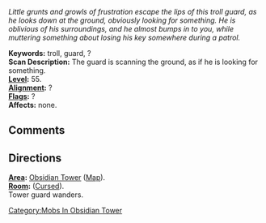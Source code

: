 *Little grunts and growls of frustration escape the lips of this troll
guard, as he looks down at the ground, obviously looking for something.
He is oblivious of his surroundings, and he almost bumps in to you,
while muttering something about losing his key somewhere during a
patrol.*

**Keywords:** troll, guard, ?  
**Scan Description:** The guard is scanning the ground, as if he is
looking for something.  
**[Level](Level.md "wikilink"):** 55.  
**[Alignment](Alignment.md "wikilink"):** ?  
**[Flags](:Category:_Mob_Types.md "wikilink"):** ?  
**Affects:** none.  

## Comments

## Directions

**[Area](:Category:_Areas.md "wikilink"):** [Obsidian
Tower](:Category:Obsidian_Tower.md "wikilink")
([Map](Obsidian_Tower_Map.md "wikilink")).  
**[Room](:Category:_Rooms.md "wikilink"):** <Interior of the tower>
([Cursed](Cursed_Rooms.md "wikilink")).  
Tower guard wanders.

[Category:Mobs In Obsidian
Tower](Category:Mobs_In_Obsidian_Tower "wikilink")
